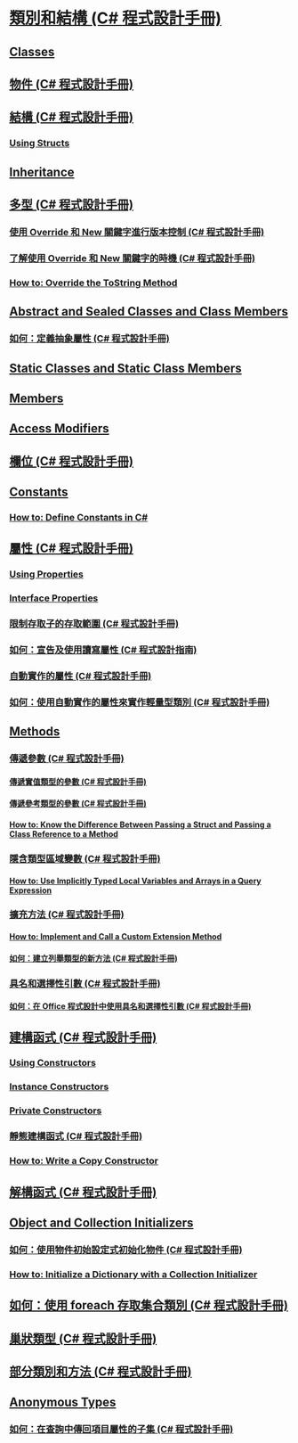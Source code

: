 # [類別和結構 (C# 程式設計手冊)](index.md)
## [Classes](TocOutOfQuery)
## [物件 (C# 程式設計手冊)](objects.md)
## [結構 (C# 程式設計手冊)](structs.md)
### [Using Structs](TocOutOfQuery)
## [Inheritance](TocOutOfQuery)
## [多型 (C# 程式設計手冊)](polymorphism.md)
### [使用 Override 和 New 關鍵字進行版本控制 (C# 程式設計手冊)](versioning-with-the-override-and-new-keywords.md)
### [了解使用 Override 和 New 關鍵字的時機 (C# 程式設計手冊)](knowing-when-to-use-override-and-new-keywords.md)
### [How to: Override the ToString Method](TocOutOfQuery)
## [Abstract and Sealed Classes and Class Members](TocOutOfQuery)
### [如何：定義抽象屬性 (C# 程式設計手冊)](how-to-define-abstract-properties.md)
## [Static Classes and Static Class Members](TocOutOfQuery)
## [Members](TocOutOfQuery)
## [Access Modifiers](TocOutOfQuery)
## [欄位 (C# 程式設計手冊)](fields.md)
## [Constants](TocOutOfQuery)
### [How to: Define Constants in C#](TocOutOfQuery)
## [屬性 (C# 程式設計手冊)](properties.md)
### [Using Properties](TocOutOfQuery)
### [Interface Properties](TocOutOfQuery)
### [限制存取子的存取範圍 (C# 程式設計手冊)](restricting-accessor-accessibility.md)
### [如何：宣告及使用讀寫屬性 (C# 程式設計指南)](how-to-declare-and-use-read-write-properties.md)
### [自動實作的屬性 (C# 程式設計手冊)](auto-implemented-properties.md)
### [如何：使用自動實作的屬性來實作輕量型類別 (C# 程式設計手冊)](how-to-implement-a-lightweight-class-with-auto-implemented-properties.md)
## [Methods](TocOutOfQuery)
### [傳遞參數 (C# 程式設計手冊)](passing-parameters.md)
#### [傳遞實值類型的參數 (C# 程式設計手冊)](passing-value-type-parameters.md)
#### [傳遞參考類型的參數 (C# 程式設計手冊)](passing-reference-type-parameters.md)
#### [How to: Know the Difference Between Passing a Struct and Passing a Class Reference to a Method](TocOutOfQuery)
### [隱含類型區域變數 (C# 程式設計手冊)](implicitly-typed-local-variables.md)
#### [How to: Use Implicitly Typed Local Variables and Arrays in a Query Expression](TocOutOfQuery)
### [擴充方法 (C# 程式設計手冊)](extension-methods.md)
#### [How to: Implement and Call a Custom  Extension Method](TocOutOfQuery)
#### [如何：建立列舉類型的新方法 (C# 程式設計手冊)](how-to-create-a-new-method-for-an-enumeration.md)
### [具名和選擇性引數 (C# 程式設計手冊)](named-and-optional-arguments.md)
#### [如何：在 Office 程式設計中使用具名和選擇性引數 (C# 程式設計手冊)](how-to-use-named-and-optional-arguments-in-office-programming.md)
## [建構函式 (C# 程式設計手冊)](constructors.md)
### [Using Constructors](TocOutOfQuery)
### [Instance Constructors](TocOutOfQuery)
### [Private Constructors](TocOutOfQuery)
### [靜態建構函式 (C# 程式設計手冊)](static-constructors.md)
### [How to: Write a Copy Constructor](TocOutOfQuery)
## [解構函式 (C# 程式設計手冊)](destructors.md)
## [Object and Collection Initializers](TocOutOfQuery)
### [如何：使用物件初始設定式初始化物件 (C# 程式設計手冊)](how-to-initialize-objects-by-using-an-object-initializer.md)
### [How to: Initialize a Dictionary with a Collection Initializer](TocOutOfQuery)
## [如何：使用 foreach 存取集合類別 (C# 程式設計手冊)](how-to-access-a-collection-class-with-foreach.md)
## [巢狀類型 (C# 程式設計手冊)](nested-types.md)
## [部分類別和方法 (C# 程式設計手冊)](partial-classes-and-methods.md)
## [Anonymous Types](TocOutOfQuery)
### [如何：在查詢中傳回項目屬性的子集 (C# 程式設計手冊)](how-to-return-subsets-of-element-properties-in-a-query.md)
